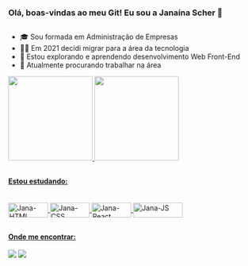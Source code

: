 ### Olá, boas-vindas ao meu Git! Eu sou a Janaína Scher  👋

##

- 🎓 Sou formada em Administração de Empresas
- 👩‍💻 Em 2021 decidi migrar para a área da tecnologia
- 🌱 Estou explorando e aprendendo desenvolvimento Web Front-End
- 🔭 Atualmente procurando trabalhar na área

<div>
  <a href="https://github.com/janascher">
  <img height="170em" src="https://github-readme-stats.vercel.app/api?username=janascher&show_icons=true&theme=dracula&include_all_commits=true&count_private=true"/>
  <img height="170em" src="https://github-readme-stats.vercel.app/api/top-langs/?username=janascher&layout=compact&langs_count=7&theme=dracula"/>
</div>
  
##

#### Estou estudando: 
  
<div style="display: inline_block"><br>
  <img align="center" alt="Jana-HTML" height="30" width="80" src="https://img.shields.io/badge/HTML5-E34F26?style=for-the-badge&logo=html5&logoColor=white">
  <img align="center" alt="Jana-CSS" height="30" width="80" src="https://img.shields.io/badge/CSS3-1572B6?style=for-the-badge&logo=css3&logoColor=white">
  <img align="center" alt="Jana-React" height="30" width="80" src="https://img.shields.io/badge/React-20232A?style=for-the-badge&logo=react&logoColor=61DAFB">
  <img align="center" alt="Jana-JS" height="30" width="100" src="https://img.shields.io/badge/JavaScript-F7DF1E?style=for-the-badge&logo=javascript&logoColor=black">
</div>
  
 ##
  
#### Onde me encontrar:
  
<div> 
  <a href = "mailto:jscher@protonmail.com"><img src="https://img.shields.io/badge/ProtonMail-8B89CC?style=for-the-badge&logo=protonmail&logoColor=white" target="_blank"></a>
  <a href="https://www.linkedin.com/in/janainadeoliveira/" target="_blank"><img src="https://img.shields.io/badge/LinkedIn-0077B5?style=for-the-badge&logo=linkedin&logoColor=white" target="_blank"></a>
</div>
